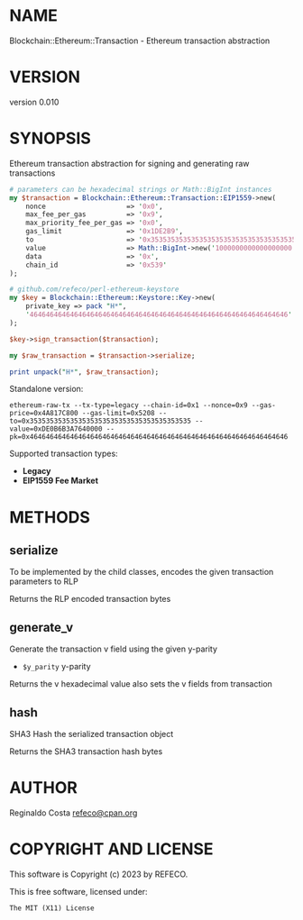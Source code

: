 # NAME

Blockchain::Ethereum::Transaction - Ethereum transaction abstraction

# VERSION

version 0.010

# SYNOPSIS

Ethereum transaction abstraction for signing and generating raw transactions

```perl
# parameters can be hexadecimal strings or Math::BigInt instances
my $transaction = Blockchain::Ethereum::Transaction::EIP1559->new(
    nonce                    => '0x0',
    max_fee_per_gas          => '0x9',
    max_priority_fee_per_gas => '0x0',
    gas_limit                => '0x1DE2B9',
    to                       => '0x3535353535353535353535353535353535353535'
    value                    => Math::BigInt->new('1000000000000000000'),
    data                     => '0x',
    chain_id                 => '0x539'
);

# github.com/refeco/perl-ethereum-keystore
my $key = Blockchain::Ethereum::Keystore::Key->new(
    private_key => pack "H*",
    '4646464646464646464646464646464646464646464646464646464646464646'
);

$key->sign_transaction($transaction);

my $raw_transaction = $transaction->serialize;

print unpack("H*", $raw_transaction);
```

Standalone version:

```
ethereum-raw-tx --tx-type=legacy --chain-id=0x1 --nonce=0x9 --gas-price=0x4A817C800 --gas-limit=0x5208 --to=0x3535353535353535353535353535353535353535 --value=0xDE0B6B3A7640000 --pk=0x4646464646464646464646464646464646464646464646464646464646464646
```

Supported transaction types:

- **Legacy**
- **EIP1559 Fee Market**

# METHODS

## serialize

To be implemented by the child classes, encodes the given transaction parameters to RLP

Returns the RLP encoded transaction bytes

## generate\_v

Generate the transaction v field using the given y-parity

- `$y_parity` y-parity

Returns the v hexadecimal value also sets the v fields from transaction

## hash

SHA3 Hash the serialized transaction object

Returns the SHA3 transaction hash bytes

# AUTHOR

Reginaldo Costa <refeco@cpan.org>

# COPYRIGHT AND LICENSE

This software is Copyright (c) 2023 by REFECO.

This is free software, licensed under:

```
The MIT (X11) License
```

